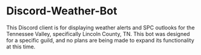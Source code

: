 # Discord-Weather-Bot
This Discord client is for displaying weather alerts and SPC outlooks for the Tennessee Valley, specifically Lincoln County, TN. This bot was designed for a specific guild, and no plans are being made to expand its functionality at this time. 

